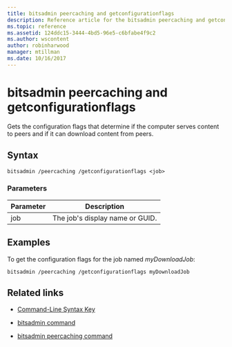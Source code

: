```yaml
---
title: bitsadmin peercaching and getconfigurationflags
description: Reference article for the bitsadmin peercaching and getconfigurationflags command, which gets the configuration flags that determine if the computer serves content to peers and if it can download content from peers.
ms.topic: reference
ms.assetid: 124ddc15-3444-4bd5-96e5-c6bfabe4f9c2
ms.author: wscontent
author: robinharwood
manager: mtillman
ms.date: 10/16/2017
---
```


# bitsadmin peercaching and getconfigurationflags

Gets the configuration flags that determine if the computer serves content to peers and if it can download content from peers.

## Syntax

```
bitsadmin /peercaching /getconfigurationflags <job>
```

### Parameters

| Parameter | Description |
| -------------- | -------------- |
| job | The job's display name or GUID. |

## Examples

To get the configuration flags for the job named *myDownloadJob*:

```
bitsadmin /peercaching /getconfigurationflags myDownloadJob
```

## Related links

- [Command-Line Syntax Key](command-line-syntax-key.md)

- [bitsadmin command](bitsadmin.md)

- [bitsadmin peercaching command](bitsadmin-peercaching.md)
